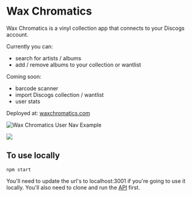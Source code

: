 # Wax Chromatics

Wax Chromatics is a vinyl collection app that connects to your Discogs account.

Currently you can:
  - search for artists / albums
  - add / remove albums to your collection or wantlist

Coming soon: 
  - barcode scanner
  - import Discogs collection / wantlist
  - user stats

Deployed at: [waxchromatics.com](https://waxchromatics.com)

![Wax Chromatics User Nav Example](https://i.imgur.com/a/xcJ1MsE.gif)

<img src="https://i.imgur.com/ijzVj1K.gif"/>


## To use locally

```npm start```

You'll need to update the url's to localhost:3001 if you're going to use it locally. You'll also need to clone and run the [API](https://github.com/denvermullets/wax-chromatic-api) first.

